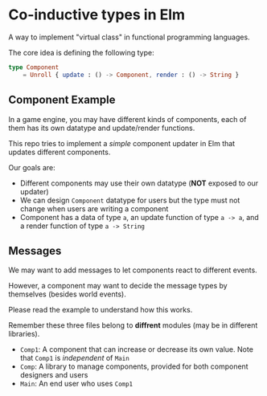 # Co-inductive types in Elm

A way to implement "virtual class" in functional programming languages.

The core idea is defining the following type:

```elm
type Component
    = Unroll { update : () -> Component, render : () -> String }
```

## Component Example

In a game engine, you may have different kinds of components, each of them has its own datatype and update/render functions.

This repo tries to implement a *simple* component updater in Elm that updates different components.

Our goals are:

- Different components may use their own datatype (**NOT** exposed to our updater)
- We can design `Component` datatype for users but the type must not change when users are writing a component
- Component has a data of type `a`, an update function of type `a -> a`, and a render function of type `a -> String`

## Messages

We may want to add messages to let components react to different events.

However, a component may want to decide the message types by themselves (besides world events).

Please read the example to understand how this works.

Remember these three files belong to **diffrent** modules (may be in different libraries).

- `Comp1`: A component that can increase or decrease its own value. Note that `Comp1` is *independent* of `Main`
- `Comp`: A library to manage components, provided for both component designers and users
- `Main`: An end user who uses `Comp1`
